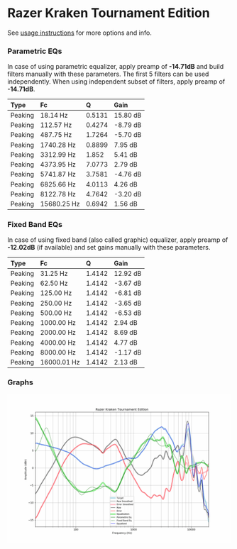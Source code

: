 # Razer Kraken Tournament Edition
See [usage instructions](https://github.com/jaakkopasanen/AutoEq#usage) for more options and info.

### Parametric EQs
In case of using parametric equalizer, apply preamp of **-14.71dB** and build filters manually
with these parameters. The first 5 filters can be used independently.
When using independent subset of filters, apply preamp of **-14.71dB**.

| Type    | Fc          |      Q | Gain     |
|:--------|:------------|:-------|:---------|
| Peaking | 18.14 Hz    | 0.5131 | 15.80 dB |
| Peaking | 112.57 Hz   | 0.4274 | -8.79 dB |
| Peaking | 487.75 Hz   | 1.7264 | -5.70 dB |
| Peaking | 1740.28 Hz  | 0.8899 | 7.95 dB  |
| Peaking | 3312.99 Hz  | 1.852  | 5.41 dB  |
| Peaking | 4373.95 Hz  | 7.0773 | 2.79 dB  |
| Peaking | 5741.87 Hz  | 3.7581 | -4.76 dB |
| Peaking | 6825.66 Hz  | 4.0113 | 4.26 dB  |
| Peaking | 8122.78 Hz  | 4.7642 | -3.20 dB |
| Peaking | 15680.25 Hz | 0.6942 | 1.56 dB  |

### Fixed Band EQs
In case of using fixed band (also called graphic) equalizer, apply preamp of **-12.02dB**
(if available) and set gains manually with these parameters.

| Type    | Fc          |      Q | Gain     |
|:--------|:------------|:-------|:---------|
| Peaking | 31.25 Hz    | 1.4142 | 12.92 dB |
| Peaking | 62.50 Hz    | 1.4142 | -3.67 dB |
| Peaking | 125.00 Hz   | 1.4142 | -6.81 dB |
| Peaking | 250.00 Hz   | 1.4142 | -3.65 dB |
| Peaking | 500.00 Hz   | 1.4142 | -6.53 dB |
| Peaking | 1000.00 Hz  | 1.4142 | 2.94 dB  |
| Peaking | 2000.00 Hz  | 1.4142 | 8.69 dB  |
| Peaking | 4000.00 Hz  | 1.4142 | 4.77 dB  |
| Peaking | 8000.00 Hz  | 1.4142 | -1.17 dB |
| Peaking | 16000.01 Hz | 1.4142 | 2.13 dB  |

### Graphs
![](./Razer%20Kraken%20Tournament%20Edition.png)